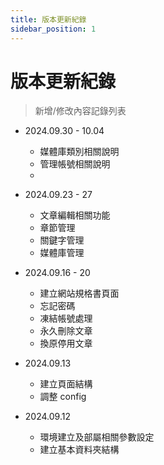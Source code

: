 ```yaml
---
title: 版本更新紀錄
sidebar_position: 1
---
```


# 版本更新紀錄

> 新增/修改內容記錄列表

-   2024.09.30 - 10.04

    -   媒體庫類別相關說明
    -   管理帳號相關說明
    -

-   2024.09.23 - 27

    -   文章編輯相關功能
    -   章節管理
    -   關鍵字管理
    -   媒體庫管理

-   2024.09.16 - 20

    -   建立網站規格書頁面
    -   忘記密碼
    -   凍結帳號處理
    -   永久刪除文章
    -   換原停用文章

-   2024.09.13

    -   建立頁面結構
    -   調整 config

-   2024.09.12

    -   環境建立及部屬相關參數設定
    -   建立基本資料夾結構
